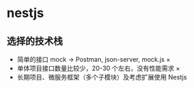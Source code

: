 # nestjs

## 选择的技术栈

- 简单的接口 mock -> Postman, json-server, mock.js ×
- 单体项目接口数量比较少，20-30 个左右，没有性能需求 ×
- 长期项目、微服务框架（多个子模块）及考虑扩展使用 Nestjs
